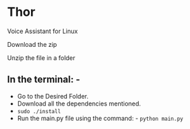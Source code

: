 # Thor
Voice Assistant for Linux

Download the zip

Unzip the file in a folder 

## In the terminal: -
- Go to the Desired Folder. 
- Download all the dependencies mentioned.
- `sudo ./install`
- Run the main.py file using the command: -
	`python main.py`
